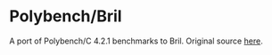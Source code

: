 # Polybench/Bril

A port of Polybench/C 4.2.1 benchmarks to Bril. Original source [here](https://github.com/MatthiasJReisinger/PolyBenchC-4.2.1).